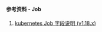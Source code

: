 #### 参考资料 - Job

1. [kubernetes Job 字段说明 (v1.18.x)](https://v1-18.docs.kubernetes.io/docs/reference/generated/kubernetes-api/v1.18/#job-v1-batch)
